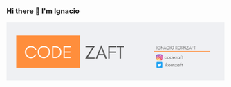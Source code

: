 ### Hi there 👋 I'm Ignacio
![Banner for Ignacio Kornzaft](https://github.com/ikornzaft/ikornzaft/blob/main/img/banner.png)
<!--
**ikornzaft/ikornzaft** is a ✨ _special_ ✨ repository because its `README.md` (this file) appears on your GitHub profile.

Here are some ideas to get you started:

- 🔭 I’m currently working on ...
- 🌱 I’m currently learning ...
- 👯 I’m looking to collaborate on ...
- 🤔 I’m looking for help with ...
- 💬 Ask me about ...
- 📫 How to reach me: ...
- 😄 Pronouns: ...
- ⚡ Fun fact: ...
-->
